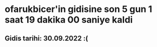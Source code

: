 # ofarukbicer'in gidisine son 5 gun 1 saat 19 dakika 00 saniye kaldi

## Gidis tarihi: 30.09.2022 :(